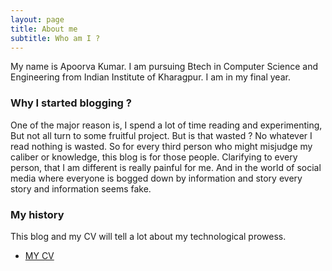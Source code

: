 ```yaml
---
layout: page
title: About me
subtitle: Who am I ?
---
```


My name is Apoorva Kumar. I am pursuing Btech in Computer Science and Engineering from Indian Institute of Kharagpur. I am in my final year.  
  
### Why I started blogging ?
One of the major reason is, I spend a lot of time reading and experimenting, But not all turn to some fruitful project. But is that wasted ? No whatever I read nothing is wasted. So for every third person who might misjudge my caliber or knowledge, this blog is for those people. Clarifying to every person, that I am different is really painful for me. And in the world of social media where everyone is bogged down by information and story every story and information seems fake. 
### My history
This blog and my CV will tell a lot about my technological prowess.
- [MY CV](https://drive.google.com/open?id=1NMXdbE6DcTOUP5U_0UFHaBD8pVoLv7ZF)
